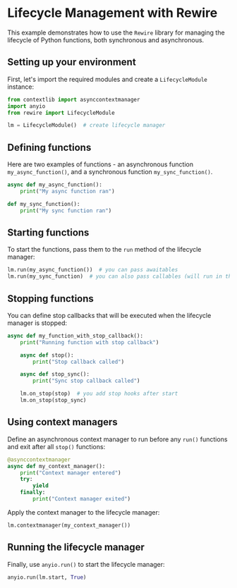 # Lifecycle Management with Rewire

This example demonstrates how to use the `Rewire` library for managing the lifecycle of Python functions, both synchronous and asynchronous.

## Setting up your environment

First, let's import the required modules and create a `LifecycleModule` instance:

```python
from contextlib import asynccontextmanager
import anyio
from rewire import LifecycleModule

lm = LifecycleModule()  # create lifecycle manager
```

## Defining functions

Here are two examples of functions - an asynchronous function `my_async_function()`, and a synchronous function `my_sync_function()`.

```python
async def my_async_function():
    print("My async function ran")

def my_sync_function():
    print("My sync function ran")
```

## Starting functions

To start the functions, pass them to the `run` method of the lifecycle manager:

```python
lm.run(my_async_function())  # you can pass awaitables
lm.run(my_sync_function)  # you can also pass callables (will run in thread)
```

## Stopping functions

You can define stop callbacks that will be executed when the lifecycle manager is stopped:

```python
async def my_function_with_stop_callback():
    print("Running function with stop callback")

    async def stop():
        print("Stop callback called")

    async def stop_sync():
        print("Sync stop callback called")

    lm.on_stop(stop)  # you add stop hooks after start
    lm.on_stop(stop_sync)
```

## Using context managers

Define an asynchronous context manager to run before any `run()` functions and exit after all `stop()` functions:

```python
@asynccontextmanager
async def my_context_manager():
    print("Context manager entered")
    try:
        yield
    finally:
        print("Context manager exited")
```

Apply the context manager to the lifecycle manager:

```python
lm.contextmanager(my_context_manager())
```

## Running the lifecycle manager

Finally, use `anyio.run()` to start the lifecycle manager:

```python
anyio.run(lm.start, True)
```
